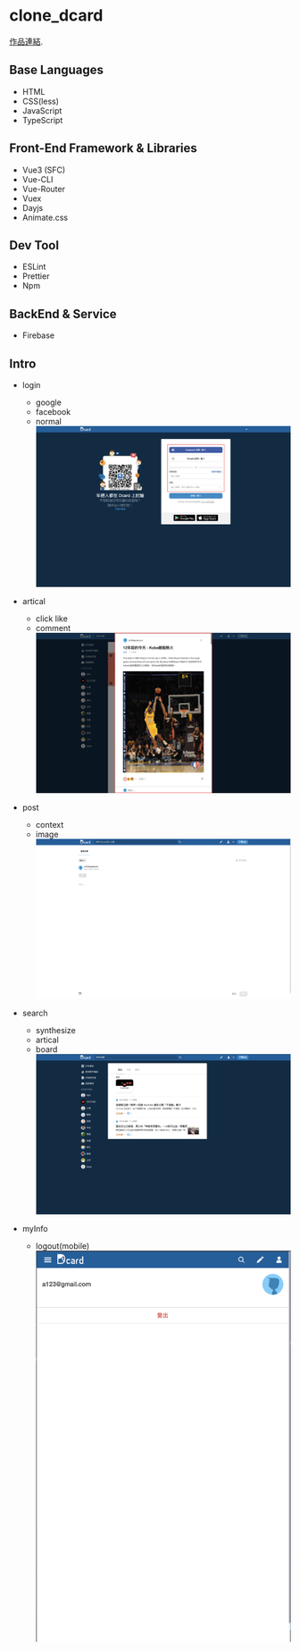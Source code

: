 # clone_dcard

[作品連結](https://miles8506.github.io/dcard_clone/#/main).

## Base Languages
* HTML
* CSS(less)
* JavaScript
* TypeScript

## Front-End Framework & Libraries
* Vue3 (SFC)
* Vue-CLI
* Vue-Router
* Vuex
* Dayjs
* Animate.css

## Dev Tool
* ESLint
* Prettier
* Npm

## BackEnd & Service
* Firebase


## Intro
* login
  * google
  * facebook
  * normal
![image](https://github.com/miles8506/dcard_clone/blob/master/src/assets/readme/readme_login.png)

* artical
  * click like
  * comment
![image](https://github.com/miles8506/dcard_clone/blob/master/src/assets/readme/artical.png)

* post
  * context
  * image
![image](https://github.com/miles8506/dcard_clone/blob/master/src/assets/readme/public_artical.png)

* search 
  * synthesize
  * artical
  * board
![image](https://github.com/miles8506/dcard_clone/blob/master/src/assets/readme/search_artical.png)

* myInfo
  * logout(mobile)
![image](https://github.com/miles8506/dcard_clone/blob/master/src/assets/readme/myinfo.png)


<!-- ## Project setup

```
npm install
```

### Compiles and hot-reloads for development

```
npm run serve
```

### Compiles and minifies for production

```
npm run build
```

### Lints and fixes files

```
npm run lint
```

### Customize configuration

See [Configuration Reference](https://cli.vuejs.org/config/). -->
